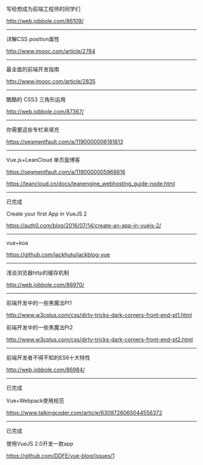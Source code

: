 写给想成为前端工程师的同学们

http://web.jobbole.com/86109/

<hr/>

详解CSS position属性

http://www.imooc.com/article/2784

<hr/>

最全面的前端开发指南

http://www.imooc.com/article/2835

<hr/>

酷酷的 CSS3 三角形运用

http://web.jobbole.com/87367/

<hr/>

你需要这些专栏来填充

https://segmentfault.com/a/1190000006181813

<hr/>

Vue.js+LeanCloud 单页面博客   

https://segmentfault.com/a/1190000005968616

https://leancloud.cn/docs/leanengine_webhosting_guide-node.html

<hr/>

已完成

Create your first App in VueJS 2 

https://auth0.com/blog/2016/07/14/create-an-app-in-vuejs-2/

<hr/>

vue+koa

https://github.com/jackhutu/jackblog-vue

<hr/>

浅谈浏览器http的缓存机制

http://web.jobbole.com/86970/


<hr/>

前端开发中的一些黑魔法Pt1

http://www.w3cplus.com/css/dirty-tricks-dark-corners-front-end-pt1.html

前端开发中的一些黑魔法Pt2

http://www.w3cplus.com/css/dirty-tricks-dark-corners-front-end-pt2.html

<hr/>

前端开发者不得不知的ES6十大特性

http://web.jobbole.com/86984/

<hr/>

已完成

Vue+Webpack使用规范

https://www.talkingcoder.com/article/6309726065044556372

<hr/>

已完成

使用VueJS 2.0开发一款app

https://github.com/DDFE/vue-blog/issues/1
